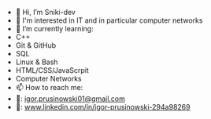 - 👋 Hi, I’m Sniki-dev
- 👀 I'm interested in IT and in particular computer networks
- 🌱 I’m currently learning:
- C++
- Git & GitHub 
- SQL 
- Linux & Bash
- HTML/CSS/JavaScrpit
- Computer Networks
- 📫 How to reach me:
- 📩: igor.prusinowski01@gmail.com
- 💬: www.linkedin.com/in/igor-prusinowski-294a98269
